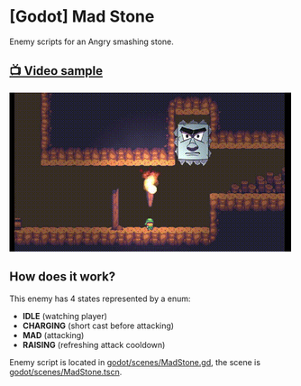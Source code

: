 # [Godot] Mad Stone
Enemy scripts for an Angry smashing stone.

## [:tv: Video sample](http://www.youtube.com/watch?v=jn_XwXac9Go)
[![Preview img failed to load!](github/preview.gif)](http://www.youtube.com/watch?v=jn_XwXac9Go)

## How does it work?
This enemy has 4 states represented by a enum:
 - **IDLE** (watching player)
 - **CHARGING** (short cast before attacking)
 - **MAD** (attacking)
 - **RAISING** (refreshing attack cooldown)

Enemy script is located in [godot/scenes/MadStone.gd](godot/scenes/MadStone.gd), the scene is [godot/scenes/MadStone.tscn](godot/scenes/MadStone.tscn).